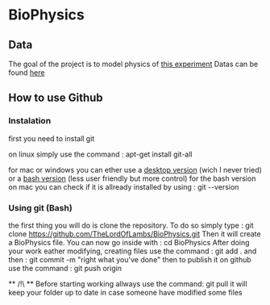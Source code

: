 # BioPhysics

## Data
The goal of the project is to model physics of [this experiment](http://lptms.u-psud.fr/membres/mlenz/teaching/modeling-DNAPackaging.pdf)
Datas can be found [here](http://lptms.u-psud.fr/membres/mlenz/teaching/modeling-DNAPackaging-data.txt)

## How to use Github

### Instalation

first you need to install git

on linux simply use the command : apt-get install git-all

for mac or windows you can ether use a [desktop version](https://desktop.github.com/) (wich I never tried) or a [bash version](https://git-scm.com/downloads) (less user friendly but more control)
for the bash version on mac you can check if it is allready installed by using : git --version

### Using git (Bash)

the first thing you will do is clone the repository. To do so simply type  : git clone https://github.com/TheLordOfLambs/BioPhysics.git
Then it will create a BioPhysics file. You can now go inside with : cd BioPhysics
After doing your work eather modifying, creating files use the command : git add .
and then : git commit -m "right what you've done"
then to publish it on github use the command : git push origin

** /!\ ** Before starting working allways use the command: git pull 
it will keep your folder up to date in case someone have modified some files
